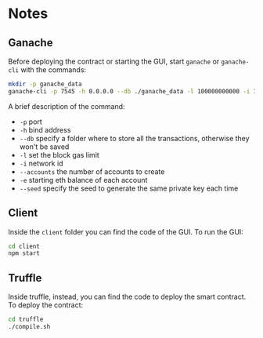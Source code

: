 # Notes

## Ganache
Before deploying the contract or starting the GUI, start `ganache` or `ganache-cli` with the commands:

```bash
mkdir -p ganache_data
ganache-cli -p 7545 -h 0.0.0.0 --db ./ganache_data -l 100000000000 -i 1337 --accounts 5 -e 10000 --seed 69420
```
A brief description of the command:
- `-p` port
- `-h` bind address
- `--db` specify a folder where to store all the transactions, otherwise they won't be saved
- `-l`  set the block gas limit
- `-i` network id
- `--accounts` the number of accounts to create
- `-e` starting eth balance of each account
- `--seed` specify the seed to generate the same private key each time


## Client

Inside the `client` folder you can find the code of the GUI.
To run the GUI:

```bash
cd client
npm start
```
## Truffle

Inside truffle, instead, you can find the code to deploy the smart contract.
To deploy the contract:

```bash
cd truffle
./compile.sh
```